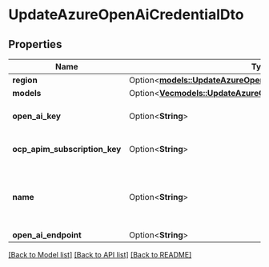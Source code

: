 # UpdateAzureOpenAiCredentialDto

## Properties

Name | Type | Description | Notes
------------ | ------------- | ------------- | -------------
**region** | Option<[**models::UpdateAzureOpenAiCredentialDtoRegion**](UpdateAzureOpenAiCredentialDtoRegion.md)> |  | [optional]
**models** | Option<[**Vec<models::UpdateAzureOpenAiCredentialDtoModelsItem>**](UpdateAzureOpenAiCredentialDtoModelsItem.md)> |  | [optional]
**open_ai_key** | Option<**String**> | This is not returned in the API. | [optional]
**ocp_apim_subscription_key** | Option<**String**> | This is not returned in the API. | [optional]
**name** | Option<**String**> | This is the name of credential. This is just for your reference. | [optional]
**open_ai_endpoint** | Option<**String**> |  | [optional]

[[Back to Model list]](../README.md#documentation-for-models) [[Back to API list]](../README.md#documentation-for-api-endpoints) [[Back to README]](../README.md)


